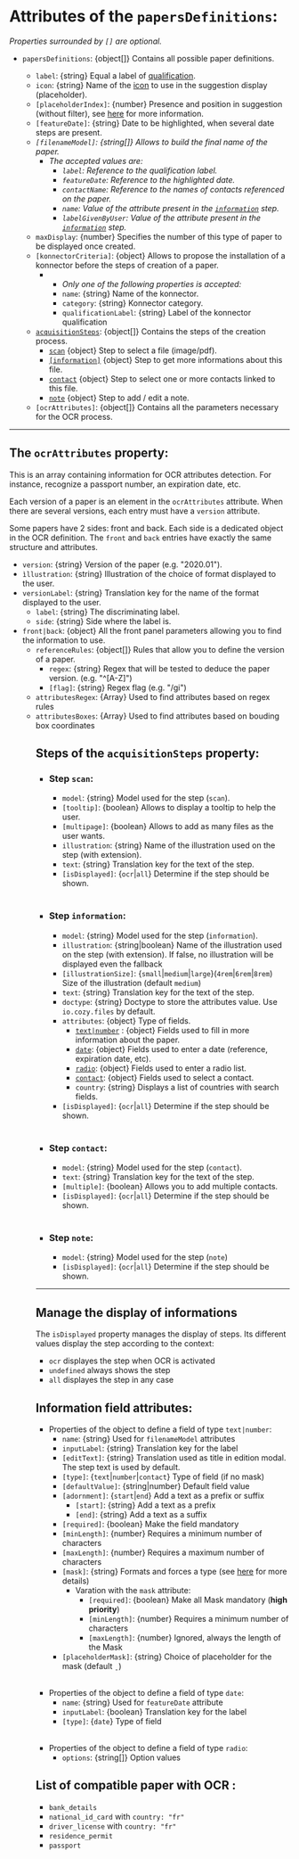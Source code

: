 # Attributes of the `papersDefinitions`:

*Properties surrounded by `[]` are optional.*

- `papersDefinitions`: {object\[]} Contains all possible paper definitions.

  - `label`: {string} Equal a label of [qualification](https://github.com/cozy/cozy-client/blob/master/packages/cozy-client/src/assets/qualifications.json).
  - `icon`: {string} Name of the [icon](https://docs.cozy.io/cozy-ui/react/#!/Icon/11) to use in the suggestion display (placeholder).
  - `[placeholderIndex]`: {number} Presence and position in suggestion (without filter), see [here](./placeholderIndex) for more information.
  - `[featureDate]`: {string} Date to be highlighted, when several date steps are present.
  - *`[filenameModel]`: {string\[]} Allows to build the final name of the paper.*
    - *The accepted values are:*
      - *`label`: Reference to the qualification label.*
      - *`featureDate`: Reference to the highlighted date.*
      - *`contactName`: Reference to the names of contacts referenced on the paper.*
      - *`name`: Value of the attribute present in the [`information`](#information-field-attributes) step.*
      - *`labelGivenByUser`: Value of the attribute present in the [`information`](#information-field-attributes) step.*
  - `maxDisplay`: {number} Specifies the number of this type of paper to be displayed once created.
  - `[konnectorCriteria]`: {object} Allows to propose the installation of a konnector before the steps of creation of a paper.
    - - *Only one of the following properties is accepted:*
      - `name`: {string} Name of the konnector.
      - `category`: {string} Konnector category.
      - `qualificationLabel`: {string} Label of the konnector qualification
  - [`acquisitionSteps`](#steps-of-the-acquisitionsteps-property): {object\[]} Contains the steps of the creation process.
    - [`scan`](#step-scan) {object} Step to select a file (image/pdf).
    - [`[information]`](#step-information) {object} Step to get more informations about this file.
    - [`contact`](#step-contact) {object} Step to select one or more contacts linked to this file.
    - [`note`](#step-note) {object} Step to add / edit a note.
  - `[ocrAttributes]`: {object\[]} Contains all the parameters necessary for the OCR process.

***

## The `ocrAttributes` property:

This is an array containing information for OCR attributes detection. For instance, recognize a passport number,
an expiration date, etc.

Each version of a paper is an element in the `ocrAttributes` attribute. When there are several versions, each entry must have a `version` attribute.

Some papers have 2 sides: front and back. Each side is a dedicated object in the OCR definition.
The `front` and `back` entries have exactly the same structure and attributes.

- `version`: {string} Version of the paper (e.g. "2020.01").
- `ìllustration`: {string} Illustration of the choice of format displayed to the user.
- `versionLabel`: {string} Translation key for the name of the format displayed to the user.
  - `label`: {string} The discriminating label.
  - `side`: {string} Side where the label is.
- `front|back`: {object} All the front panel parameters allowing you to find the information to use.
  - `referenceRules`: {object\[]} Rules that allow you to define the version of a paper.
    - `regex`: {string} Regex that will be tested to deduce the paper version. (e.g. "^\[A-Z]")
    - `[flag]`: {string} Regex flag (e.g. "/gi")
  - `attributesRegex`: {Array<object>} Used to find attributes based on regex rules
  - `attributesBoxes`: {Array<object>} Used to find attributes based on bouding box coordinates

## Steps of the `acquisitionSteps` property:

- ### Step `scan`:
  - `model`: {string} Model used for the step (`scan`).
  - `[tooltip]`: {boolean} Allows to display a tooltip to help the user.
  - `[multipage]`: {boolean} Allows to add as many files as the user wants.
  - `illustration`: {string} Name of the illustration used on the step (with extension).
  - `text`: {string} Translation key for the text of the step.
  - `[isDisplayed]`: {`ocr`|`all`} Determine if the step should be shown.

<br>

- ### Step `information`:
  - `model`: {string} Model used for the step (`information`).
  - `illustration`: {string|boolean} Name of the illustration used on the step (with extension). If false, no illustration will be displayed even the fallback
  - `[illustrationSize]`: {`small`|`medium`|`large`}(`4rem`|`6rem`|`8rem`) Size of the illustration (default `medium`)
  - `text`: {string} Translation key for the text of the step.
  - `doctype`: {string} Doctype to store the attributes value. Use `io.cozy.files` by default.
  - `attributes`: {object} Type of fields.
    - [`text|number`](#information-field-attributes) : {object} Fields used to fill in more information about the paper.
    - [`date`](#information-field-attributes): {object} Fields used to enter a date (reference, expiration date, etc).
    - [`radio`](#information-field-attributes): {object} Fields used to enter a radio list.
    - [`contact`](#information-field-attributes): {object} Fields used to select a contact.
    - `country`: {string} Displays a list of countries with search fields.
  - `[isDisplayed]`: {`ocr`|`all`} Determine if the step should be shown.

<br>

- ### Step `contact`:
  - `model`: {string} Model used for the step (`contact`).
  - `text`: {string} Translation key for the text of the step.
  - `[multiple]`: {boolean} Allows you to add multiple contacts.
  - `[isDisplayed]`: {`ocr`|`all`} Determine if the step should be shown.

<br>

- ### Step `note`:
  - `model`: {string} Model used for the step (`note`)
  - `[isDisplayed]`: {`ocr`|`all`} Determine if the step should be shown.

***

## Manage the display of informations

The `isDisplayed` property manages the display of steps. Its different values display the step according to the context:

- `ocr` displayes the step when OCR is activated
- `undefined` always shows the step
- `all` displayes the step in any case

## Information field attributes:

- Properties of the object to define a field of type `text|number`:
  - `name`: {string} Used for `filenameModel` attributes
  - `inputLabel`: {string} Translation key for the label
  - `[editText]`: {string} Translation used as title in edition modal. The step text is used by default.
  - `[type]`: {`text`|`number`|`contact`} Type of field (if no mask)
  - `[defaultValue]`: {string|number} Default field value
  - `[adornment]`: {`start`|`end`} Add a text as a prefix or suffix
    - `[start]`: {string} Add a text as a prefix
    - `[end]`: {string} Add a text as a suffix
  - `[required]`: {boolean} Make the field mandatory
  - `[minLength]`: {number} Requires a minimum number of characters
  - `[maxLength]`: {number} Requires a maximum number of characters
  - `[mask]`: {string} Formats and forces a type (see [here](https://github.com/sanniassin/react-input-mask#properties) for more details)
    - Varation with the `mask` attribute:
      - `[required]`: {boolean} Make all Mask mandatory (**high priority**)
      - `[minLength]`: {number} Requires a minimum number of characters
      - `[maxLength]`: {number} Ignored, always the length of the Mask
  - `[placeholderMask]`: {string} Choice of placeholder for the mask (default `ˍ`)

<br>

- Properties of the object to define a field of type `date`:
  - `name`: {string} Used for `featureDate` attribute
  - `inputLabel`: {boolean} Translation key for the label
  - `[type]`: {`date`} Type of field

<br>

- Properties of the object to define a field of type `radio`:
  - `options`: {string\[]} Option values

## List of compatible paper with OCR :

- `bank_details`
- `national_id_card` with `country: "fr"`
- `driver_license` with `country: "fr"`
- `residence_permit`
- `passport`
